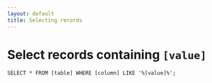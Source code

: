 ```yaml
---
layout: default
title: Selecting records
---
```


# Select records containing `[value]`


  `SELECT * FROM [table] WHERE [column] LIKE '%[value]%';`
